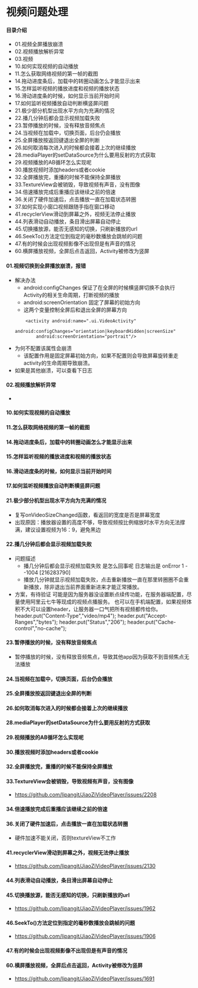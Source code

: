 # 视频问题处理
#### 目录介绍
- 01.视频全屏播放崩溃
- 02.视频播放解析异常
- 03.视频
- 10.如何实现视频的自动播放
- 11.怎么获取网络视频的第一帧的截图
- 14.拖动进度条后，加载中的转圈动画怎么才能显示出来
- 15.怎样监听视频的播放进度和视频的播放状态
- 16.滑动进度条的时候，如何显示当前开始时间
- 17.如何监听视频播放自动判断横竖屏问题
- 21.极少部分机型出现水平方向为充满的情况
- 22.播几分钟后都会显示视频加载失败
- 23.暂停播放的时候，没有释放音频焦点
- 24.当视频在加载中，切换页面，后台仍会播放
- 25.全屏播放按返回键退出全屏的判断
- 26.如何取消每次进入的时候都会接着上次的继续播放
- 28.mediaPlayer的setDataSource为什么要用反射的方式获取
- 29.视频播放的AB循环怎么实现呢
- 30.播放视频时添加headers或者cookie
- 32.全屏播放完，重播的时候不能保持全屏播放
- 33.TextureView会被销毁，导致视频有声音，没有图像
- 34.倍速播放完成后重播应该继续之前的倍速
- 36.关闭了硬件加速后，点击播放一直在加载状态转圈
- 37.如何实现小窗口视频跟随手指在窗口移动
- 41.recyclerView滑动到屏幕之外，视频无法停止播放
- 44.列表滑动自动播放，条目滑出屏幕自动停止
- 45.切换播放源，能否无感知的切换，只刷新播放的url
- 46.SeekTo()方法定位到指定的毫秒数播放会跳帧的问题
- 47.有的时候会出现视频影像不出现但是有声音的情况
- 60.横屏播放视频，全屏后点击返回，Activity被修改为竖屏


#### 01.视频切换到全屏播放崩溃，报错
- 解决办法
    - android:configChanges 保证了在全屏的时候横竖屏切换不会执行Activity的相关生命周期，打断视频的播放
    - android:screenOrientation 固定了屏幕的初始方向
    - 这两个变量控制全屏后和退出全屏的屏幕方向
    ```
        <activity android:name=".ui.VideoActivity"
            android:configChanges="orientation|keyboardHidden|screenSize"
            android:screenOrientation="portrait"/>
    ```
- 为何不配置该属性会崩溃
    - 该配置作用是固定屏幕初始方向，如果不配置则会导致屏幕旋转重走activity的生命周期导致崩溃。
- 如果是其他崩溃，可以查看下日志


#### 02.视频播放解析异常
- 



#### 10.如何实现视频的自动播放


#### 11.怎么获取网络视频的第一帧的截图


#### 14.拖动进度条后，加载中的转圈动画怎么才能显示出来


#### 15.怎样监听视频的播放进度和视频的播放状态

#### 16.滑动进度条的时候，如何显示当前开始时间


#### 17.如何监听视频播放自动判断横竖屏问题


#### 21.极少部分机型出现水平方向为充满的情况
- 复写onVideoSizeChanged函数，看返回的宽度是否是屏幕宽度
- 出现原因：播放器设置的高度不够，导致视频按比例缩放时水平方向无法撑满，建议设置视频为16：9，避免黑边



#### 22.播几分钟后都会显示视频加载失败
- 问题描述
    - 播几分钟后都会显示视频加载失败 是怎么回事呢 日志输出是 onError 1 - -1004 [216283790]
    - 播放几分钟就显示视频加载失败，点击重新播放一直在那里转圈圈不会重新播放，除非退出当前界面重新进来才能正常播放。
- 方案，有待验证
可能是因为服务器没设置断点续传功能，在服务器端配置，尽量使用阿里云七牛等现成的视频点播服务。
也可以在手机端配置，如果视频体积不大可以设置header，让服务器一口气把所有视频都传给你。
header.put("Content-Type","video/mp4");
header.put("Accept-Ranges","bytes");
header.put("Status","206");
header.put("Cache-control","no-cache");



#### 23.暂停播放的时候，没有释放音频焦点
- 暂停播放的时候，没有释放音频焦点，导致其他app因为获取不到音频焦点无法播放



#### 24.当视频在加载中，切换页面，后台仍会播放



#### 25.全屏播放按返回键退出全屏的判断



#### 26.如何取消每次进入的时候都会接着上次的继续播放


#### 28.mediaPlayer的setDataSource为什么要用反射的方式获取



#### 29.视频播放的AB循环怎么实现呢


#### 30.播放视频时添加headers或者cookie


#### 32.全屏播放完，重播的时候不能保持全屏播放



#### 33.TextureView会被销毁，导致视频有声音，没有图像
- https://github.com/lipangit/JiaoZiVideoPlayer/issues/2208



#### 34.倍速播放完成后重播应该继续之前的倍速


#### 36.关闭了硬件加速后，点击播放一直在加载状态转圈
- 硬件加速不能关闭，否则textureView不工作


#### 41.recyclerView滑动到屏幕之外，视频无法停止播放
- https://github.com/lipangit/JiaoZiVideoPlayer/issues/2130


#### 44.列表滑动自动播放，条目滑出屏幕自动停止



#### 45.切换播放源，能否无感知的切换，只刷新播放的url
- https://github.com/lipangit/JiaoZiVideoPlayer/issues/1962


#### 46.SeekTo()方法定位到指定的毫秒数播放会跳帧的问题
- https://github.com/lipangit/JiaoZiVideoPlayer/issues/1906


#### 47.有的时候会出现视频影像不出现但是有声音的情况


#### 60.横屏播放视频，全屏后点击返回，Activity被修改为竖屏
- https://github.com/lipangit/JiaoZiVideoPlayer/issues/1691









